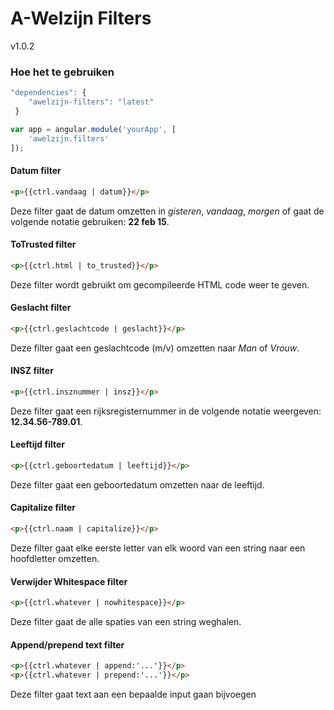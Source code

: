 # A-Welzijn Filters

v1.0.2

### Hoe het te gebruiken

```javascript
"dependencies": {
	"awelzijn-filters": "latest"
 }
```
```javascript
var app = angular.module('yourApp', [
	'awelzijn.filters'
]);
```

#### Datum filter

```html
<p>{{ctrl.vandaag | datum}}</p>
```
Deze filter gaat de datum omzetten in *gisteren*, *vandaag*, *morgen* of gaat de volgende notatie gebruiken: **22 feb 15**.

#### ToTrusted filter

```html
<p>{{ctrl.html | to_trusted}}</p>
```
Deze filter wordt gebruikt om gecompileerde HTML code weer te geven.

#### Geslacht filter

```html
<p>{{ctrl.geslachtcode | geslacht}}</p>
```
Deze filter gaat een geslachtcode (m/v) omzetten naar *Man* of *Vrouw*.

#### INSZ filter

```html
<p>{{ctrl.insznummer | insz}}</p>
```
Deze filter gaat een rijksregisternummer in de volgende notatie weergeven: **12.34.56-789.01**.

#### Leeftijd filter

```html
<p>{{ctrl.geboortedatum | leeftijd}}</p>
```
Deze filter gaat een geboortedatum omzetten naar de leeftijd.

#### Capitalize filter

```html
<p>{{ctrl.naam | capitalize}}</p>
```
Deze filter gaat elke eerste letter van elk woord van een string naar een hoofdletter omzetten.

#### Verwijder Whitespace filter

```html
<p>{{ctrl.whatever | nowhitespace}}</p>
```
Deze filter gaat de alle spaties van een string weghalen.

#### Append/prepend text filter

```html
<p>{{ctrl.whatever | append:'...'}}</p>
<p>{{ctrl.whatever | prepend:'...'}}</p>
```
Deze filter gaat text aan een bepaalde input gaan bijvoegen